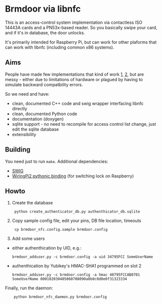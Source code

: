 # Brmdoor via libnfc

This is an access-control system implementation via contactless ISO 14443A cards
and a PN53x-based reader. So you basically swipe your card, and if it's in
database, the door unlocks.

It's primarily intended for Raspberry Pi, but can work for other plaforms that
can work with libnfc (including common x86 systems).

## Aims

People have made few implementations that kind of work
[1](https://www.brmlab.cz/project/brmdoor),
[2](https://github.com/hiviah/brmdoor-pn532/tree/pn532), but are
messy - either due to limitations of hardware or plagued by having to simulate
backward compatbility errors.

So we need and have:

  - clean, documented C++ code and swig wrapper interfacing libnfc directly
  - clean, documented Python code
  - documentation (doxygen)
  - sqlite support - no need to recompile for access control list change, just
    edit the sqlite database
  - extensibility

## Building

You need just to run `make`. Additional dependencies:

- [SWIG](http://www.swig.org/)
- [WiringPi2 pythonic binding](https://github.com/WiringPi/WiringPi2-Python) (for switching lock on Raspberry)

## Howto

1. Create the database

        python create_authenticator_db.py authenthicator_db.sqlite

2. Copy sample config file, edit your pins, DB file location, timeouts

        cp brmdoor_nfc.config.sample brmdoor.config

3. Add some users

  - either authenthication by UID, e.g.:

        brmdoor_adduser.py -c brmdoor.config -a uid 34795FCC SomeUserName

  - authenthication by Yubikey's HMAC-SHA1 programmed on slot 2

        brmdoor_adduser.py -c brmdoor.config -a hmac 40795FCCAB0701 SomeUserName 000102030405060708090a0b0c0d0e0f31323334

Finally, run the daemon:

        python brmdoor_nfc_daemon.py brmdoor.config


